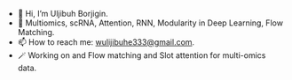 - 👋 Hi, I’m Uljibuh Borjigin.
- 🧬 Multiomics, scRNA, Attention, RNN, Modularity in Deep Learning, Flow Matching.
- 📫 How to reach me:  wulijibuhe333@gmail.com.
- 🪄 Working on and Flow matching and Slot attention for multi-omics data.

